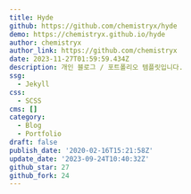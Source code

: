 ```yaml
---
title: Hyde
github: https://github.com/chemistryx/hyde
demo: https://chemistryx.github.io/hyde
author: chemistryx
author_link: https://github.com/chemistryx
date: 2023-11-27T01:59:59.434Z
description: 개인 블로그 / 포트폴리오 템플릿입니다.
ssg:
  - Jekyll
css:
  - SCSS
cms: []
category:
  - Blog
  - Portfolio
draft: false
publish_date: '2020-02-16T15:21:58Z'
update_date: '2023-09-24T10:40:32Z'
github_star: 27
github_fork: 24
---
```

